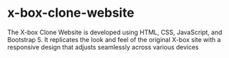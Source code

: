 # x-box-clone-website
The X-box Clone Website is developed using HTML, CSS, JavaScript, and Bootstrap 5. It replicates the look and feel of the original X-box site with a responsive design that adjusts seamlessly across various devices
